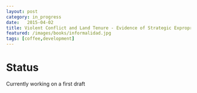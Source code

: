 ```yaml
---
layout: post
category: in_progress
date:   2015-04-02
title: Violent Conflict and Land Tenure - Evidence of Strategic Expropriation from Colombia, with Lukas Kleine-Rueschkamp
featured: /images/books/informalidad.jpg
tags: [coffee,development]
---
```



Status
====

Currently working on a first draft

